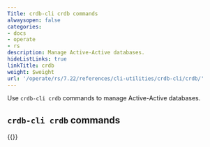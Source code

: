 ```yaml
---
Title: crdb-cli crdb commands
alwaysopen: false
categories:
- docs
- operate
- rs
description: Manage Active-Active databases.
hideListLinks: true
linkTitle: crdb
weight: $weight
url: '/operate/rs/7.22/references/cli-utilities/crdb-cli/crdb/'
---
```


Use `crdb-cli crdb` commands to manage Active-Active databases.

## `crdb-cli crdb` commands

{{<table-children columnNames="Command,Description" columnSources="LinkTitle,Description" enableLinks="LinkTitle">}}
